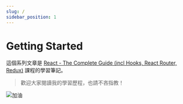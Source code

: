 ```yaml
---
slug: /
sidebar_position: 1
---
```


# Getting Started

這個系列文章是 [React - The Complete Guide (incl Hooks, React Router, Redux)](https://www.udemy.com/course/react-the-complete-guide-incl-redux/) 課程的學習筆記。

> 歡迎大家閱讀我的學習歷程，也請不吝指教！

![加油](https://i.imgur.com/Xf7ttuI.png)
